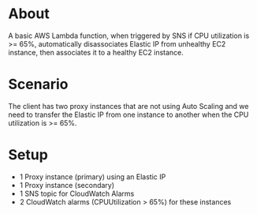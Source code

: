 # About
A basic AWS Lambda function, when triggered by SNS if CPU utilization is >= 65%, automatically disassociates Elastic IP from unhealthy EC2 instance, then associates it to a healthy EC2 instance.

# Scenario
The client has two proxy instances that are not using Auto Scaling and we need to transfer the Elastic IP from one instance to another when the CPU utilization is >= 65%.

# Setup
* 1 Proxy instance (primary) using an Elastic IP
* 1 Proxy instance (secondary)
* 1 SNS topic for CloudWatch Alarms
* 2 CloudWatch alarms (CPUUtilization > 65%) for these instances